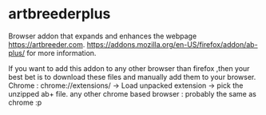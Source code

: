 # artbreederplus

Browser addon that expands and enhances the webpage https://artbreeder.com.
https://addons.mozilla.org/en-US/firefox/addon/ab-plus/
for more information.

If you want to add this addon to any other browser than firefox ,then your best bet is to download these files and manually add them to your browser.
Chrome : chrome://extensions/ -> Load unpacked extension -> pick the unzipped ab+ file.
any other chrome based browser : probably the same as chrome :p
